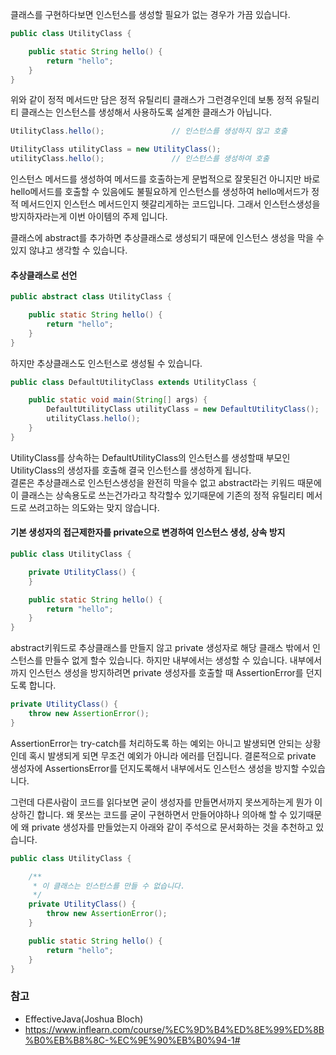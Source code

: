 클래스를 구현하다보면 인스턴스를 생성할 필요가 없는 경우가 가끔 있습니다. 

```java
public class UtilityClass {

    public static String hello() {
        return "hello";
    }
}
```
위와 같이 정적 메서드만 담은 정적 유틸리티 클래스가 그런경우인데 보통 정적 유틸리티 클래스는 인스턴스를 생성해서 사용하도록 설계한 클래스가 아닙니다. 
<br>


```java
UtilityClass.hello();				// 인스턴스를 생성하지 않고 호출

UtilityClass utilityClass = new UtilityClass();		
utilityClass.hello();				// 인스턴스를 생성하여 호출
```
인스턴스 메서드를 생성하여 메서드를 호출하는게 문법적으로 잘못된건 아니지만 바로 hello메서드를 호출할 수 있음에도 불필요하게 인스턴스를 생성하여 hello메서드가 정적 메서드인지 인스턴스 메서드인지 헷갈리게하는 코드입니다. 그래서 인스턴스생성을 방지하자라는게 이번 아이템의 주제 입니다.

클래스에 abstract를 추가하면 추상클래스로 생성되기 때문에 인스턴스 생성을 막을 수 있지 않냐고 생각할 수 있습니다.
#### 추상클래스로 선언
```java
public abstract class UtilityClass {

    public static String hello() {
        return "hello";
    }
}
```
하지만 추상클래스도 인스턴스로 생성될 수 있습니다. 


```java
public class DefaultUtilityClass extends UtilityClass {

    public static void main(String[] args) {
        DefaultUtilityClass utilityClass = new DefaultUtilityClass();
        utilityClass.hello();
    }
}
```
UtilityClass를 상속하는 DefaultUtilityClass의 인스턴스를 생성할때 부모인 UtilityClass의 생성자를 호출해 결국 인스턴스를 생성하게 됩니다. <br>
결론은 추상클래스로 인스턴스생성을 완전히 막을수 없고 abstract라는 키워드 때문에 이 클래스는 상속용도로 쓰는건가라고 착각할수 있기때문에 기존의 정적 유틸리티 메서드로 쓰려고하는 의도와는 맞지 않습니다.

#### 기본 생성자의 접근제한자를 private으로 변경하여 인스턴스 생성, 상속 방지

```java
public class UtilityClass {

    private UtilityClass() {
    }

    public static String hello() {
        return "hello";
    }
}
```

abstract키워드로 추상클래스를 만들지 않고 private 생성자로 해당 클래스 밖에서 인스턴스를 만들수 없게 할수 있습니다. 하지만 내부에서는 생성할 수 있습니다. 내부에서 까지 인스턴스 생성을 방지하려면 private 생성자를 호출할 때 AssertionError를 던지도록 합니다. 
```java
private UtilityClass() {
    throw new AssertionError();
}
```
AssertionError는 try-catch를 처리하도록 하는 예외는 아니고 발생되면 안되는 상황인데 혹시 발생되게 되면 무조건 예외가 아니라 에러를 던집니다. 결론적으로 private 생성자에 AssertionsError를 던지도록해서 내부에서도 인스턴스 생성을 방지할 수있습니다. 

그런데 다른사람이 코드를 읽다보면 굳이 생성자를 만들면서까지 못쓰게하는게 뭔가 이상하긴 합니다. 왜 못쓰는 코드를 굳이 구현하면서 만들어야하나 의아해 할 수 있기때문에 왜 private 생성자를 만들었는지 아래와 같이 주석으로 문서화하는 것을 추천하고 있습니다.
```java
public class UtilityClass {

    /**
     * 이 클래스는 인스턴스를 만들 수 없습니다.
     */
    private UtilityClass() {
    	throw new AssertionError();
    }

    public static String hello() {
        return "hello";
    }
}
```

### 참고
- EffectiveJava(Joshua Bloch)
- https://www.inflearn.com/course/%EC%9D%B4%ED%8E%99%ED%8B%B0%EB%B8%8C-%EC%9E%90%EB%B0%94-1#